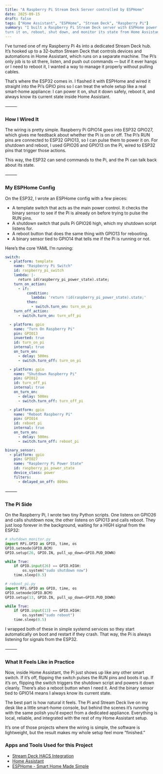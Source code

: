 ```yaml
---
title: "A Raspberry Pi Stream Deck Server controlled by ESPHome"
date: 2025-09-15
draft: false
tags: ["Home Assistant", "ESPHome", "Stream Deck", "Raspberry Pi"]
summary: "I built a Raspberry Pi Stream Deck server with ESPHome power control, letting me 
turn it on, reboot, shut down, and monitor its state from Home Assistant."
---
```


I’ve turned one of my Raspberry Pi 4s into a dedicated Stream Deck hub. It’s hooked up to 
a 32-button Stream Deck that controls devices and automations in Home Assistant, which runs 
on a separate machine. The Pi’s only job is to sit there, listen, and push out commands — 
but if it ever hangs or I need to reboot it, I wanted a way to manage it properly without 
pulling cables.

That’s where the ESP32 comes in. I flashed it with ESPHome and wired it straight into the 
Pi’s GPIO pins so I can treat the whole setup like a real smart-home appliance: I can power 
it on, shut it down safely, reboot it, and always know its current state inside Home Assistant.

⸻

### How I Wired It

The wiring is pretty simple. Raspberry Pi GPIO14 goes into ESP32 GPIO27, which gives me 
feedback about whether the Pi is on or off. The Pi’s RUN pins are connected to ESP32 GPIO13, 
so I can pulse them to power it on. For shutdown and reboot, I used GPIO26 and GPIO13 on the 
Pi, wired to ESP32 pins that trigger those actions.

This way, the ESP32 can send commands to the Pi, and the Pi can talk back about its state.

⸻

### My ESPHome Config

On the ESP32, I wrote an ESPHome config with a few pieces:

- A template switch that acts as the main power control. It checks the binary sensor to 
see if the Pi is already on before trying to pulse the RUN pins.
- A shutdown switch that pulls Pi GPIO26 high, which my shutdown script listens for.
- A reboot button that does the same thing with GPIO13 for rebooting.
- A binary sensor tied to GPIO14 that tells me if the Pi is running or not.

Here’s the core YAML I’m running:
```YAML
switch:
  - platform: template
    name: "Raspberry Pi Switch"
    id: raspberry_pi_switch
    lambda: |-
      return id(raspberry_pi_power_state).state;
    turn_on_action:
      - if:
          condition:
            lambda: 'return !id(raspberry_pi_power_state).state;'
          then:
            - switch.turn_on: turn_on_pi
    turn_off_action:
      - switch.turn_on: turn_off_pi

  - platform: gpio
    name: "Turn On Raspberry Pi"
    pin: GPIO13
    inverted: true
    id: turn_on_pi
    internal: true
    on_turn_on:
      - delay: 500ms
      - switch.turn_off: turn_on_pi

  - platform: gpio
    name: "Shutdown Raspberry Pi"
    pin: GPIO12
    id: turn_off_pi
    internal: true
    on_turn_on:
      - delay: 500ms
      - switch.turn_off: turn_off_pi

  - platform: gpio
    name: "Reboot Raspberry Pi"
    pin: GPIO14
    id: reboot_pi
    internal: true
    on_turn_on:
      - delay: 500ms
      - switch.turn_off: reboot_pi

binary_sensor:
  - platform: gpio
    pin: GPIO27
    name: "Raspberry Pi Power State"
    id: raspberry_pi_power_state
    device_class: power
    filters:
      - delayed_on_off: 800ms
```

⸻

### The Pi Side

On the Raspberry Pi, I wrote two tiny Python scripts. One listens on GPIO26 and calls shutdown 
now, the other listens on GPIO13 and calls reboot. They just loop forever in the background, 
waiting for a HIGH signal from the ESP32:

```Python
# shutdown_monitor.py
import RPi.GPIO as GPIO, time, os
GPIO.setmode(GPIO.BCM)
GPIO.setup(26, GPIO.IN, pull_up_down=GPIO.PUD_DOWN)

while True:
    if GPIO.input(26) == GPIO.HIGH:
        os.system("sudo shutdown now")
    time.sleep(0.5)

# reboot_pi.py
import RPi.GPIO as GPIO, time, os
GPIO.setmode(GPIO.BCM)
GPIO.setup(13, GPIO.IN, pull_up_down=GPIO.PUD_DOWN)

while True:
    if GPIO.input(13) == GPIO.HIGH:
        os.system("sudo reboot")
    time.sleep(0.5)
```

I wrapped both of these in simple systemd services so they start automatically on boot and 
restart if they crash. That way, the Pi is always listening for signals from the ESP32.

⸻

### What It Feels Like in Practice

Now, inside Home Assistant, the Pi just shows up like any other smart switch. If it’s off, 
flipping the switch pulses the RUN pins and boots it up. If it’s on, flipping the switch 
triggers the shutdown script and powers it down cleanly. There’s also a reboot button when I 
need it. And the binary sensor tied to GPIO14 means I always know its current state.

The best part is how natural it feels. The Pi and Stream Deck live on my desk like a little 
smart-home console, but behind the scenes it’s running with the same polish you’d expect from 
a dedicated appliance. Everything is local, reliable, and integrated with the rest of my Home 
Assistant setup.

It’s one of those projects where the wiring is simple, the software is lightweight, but the 
result makes my whole setup feel more “finished.”

### Apps and Tools Used for this Project

- [Stream Deck HACS Integration](https://github.com/Patrick762/hassio-streamdeck)
- [Home Assistant](https://www.home-assistant.io/)
- [ESPHome - Smart Home Made Simple](https://esphome.io/)
